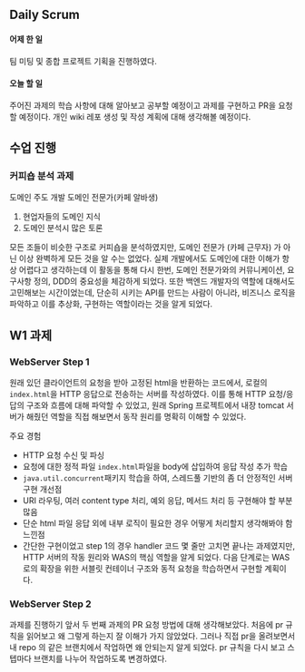 ## Daily Scrum
#### 어제 한 일
팀 미팅 및 종합 프로젝트 기획을 진행하였다.
#### 오늘 할 일
주어진 과제의 학습 사항에 대해 알아보고 공부할 예정이고 과제를 구현하고 PR을 요청할 예정이다. 
개인 wiki 레포 생성 및 작성 계획에 대해 생각해볼 예정이다.

## 수업 진행
### 커피숍 분석 과제
도메인 주도 개발
도메인 전문가(카페 알바생)
1. 현업자들의 도메인 지식
2. 도메인 분석시 많은 토론

모든 조들이 비슷한 구조로 커피숍을 분석하였지만, 도메인 전문가 (카페 근무자) 가 아닌 이상 완벽하게 모든 것을 알 수는 없었다.
실제 개발에서도 도메인에 대한 이해가 항상 어렵다고 생각하는데 이 활동을 통해 다시 한번, 도메인 전문가와의 커뮤니케이션, 요구사항 정의, DDD의 중요성을 체감하게 되었다.
또한 백엔드 개발자의 역할에 대해서도 고민해보는 시간이었는데, 단순히 시키는 API를 만드는 사람이 아니라, 비즈니스 로직을 파악하고 이를 추상화, 구현하는 역할이라는 것을 알게 되었다.

## W1 과제
### WebServer Step 1
원래 있던 클라이언트의 요청을 받아 고정된 html을 반환하는 코드에서, 로컬의 `index.html`을 HTTP 응답으로 전송하는 서버를 작성하였다. 이를 통해 HTTP 요청/응답의 구조와 흐름에 대해 파악할 수 있었고, 원래 Spring 프로젝트에서 내장 tomcat 서버가 해줬던 역할을 직접 해보면서 동작 원리를 명확히 이해할 수 있었다.

주요 경험
- HTTP 요청 수신 및 파싱
- 요청에 대한 정적 파일 `index.html`파일을 body에 삽입하여 응답 작성
추가 학습
- `java.util.concurrent`패키지 학습을 하여, 스레드풀 기반의 좀 더 안정적인 서버 구현
개선점
- URI 라우팅, 여러 content type 처리, 예외 응답, 메서드 처리 등 구현해야 할 부분 많음
- 단순 html 파일 응답 외에 내부 로직이 필요한 경우 어떻게 처리할지 생각해봐야 함
느낀점
- 간단한 구현이었고 step 1의 경우 handler 코드 몇 줄만 고치면 끝나는 과제였지만, HTTP 서버의 작동 원리와 WAS의 핵심 역할을 알게 되었다. 다음 단계로는 WAS로의 확장을 위한 서블릿 컨테이너 구조와 동적 요청을 학습하면서 구현할 계획이다.

### WebServer Step 2
과제를 진행하기 앞서 두 번째 과제의 PR 요청 방법에 대해 생각해보았다.
처음에 pr 규칙을 읽어보고 왜 그렇게 하는지 잘 이해가 가지 않았었다.
그러나 직접 pr을 올려보면서 내 repo 의 같은 브랜치에서 작업하면 왜 안되는지 알게 되었다.
pr 규칙을 다시 보고 스텝마다 브랜치를 나누어 작업하도록 변경하였다.
